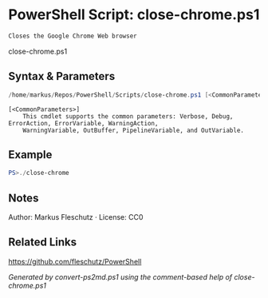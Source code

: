 # PowerShell Script: close-chrome.ps1
```powershell
Closes the Google Chrome Web browser
```

close-chrome.ps1

## Syntax & Parameters
```powershell
/home/markus/Repos/PowerShell/Scripts/close-chrome.ps1 [<CommonParameters>]
```

```
[<CommonParameters>]
    This cmdlet supports the common parameters: Verbose, Debug, ErrorAction, ErrorVariable, WarningAction, 
    WarningVariable, OutBuffer, PipelineVariable, and OutVariable.
```

## Example
```powershell
PS>./close-chrome
```


## Notes
Author: Markus Fleschutz · License: CC0

## Related Links
https://github.com/fleschutz/PowerShell

*Generated by convert-ps2md.ps1 using the comment-based help of close-chrome.ps1*
